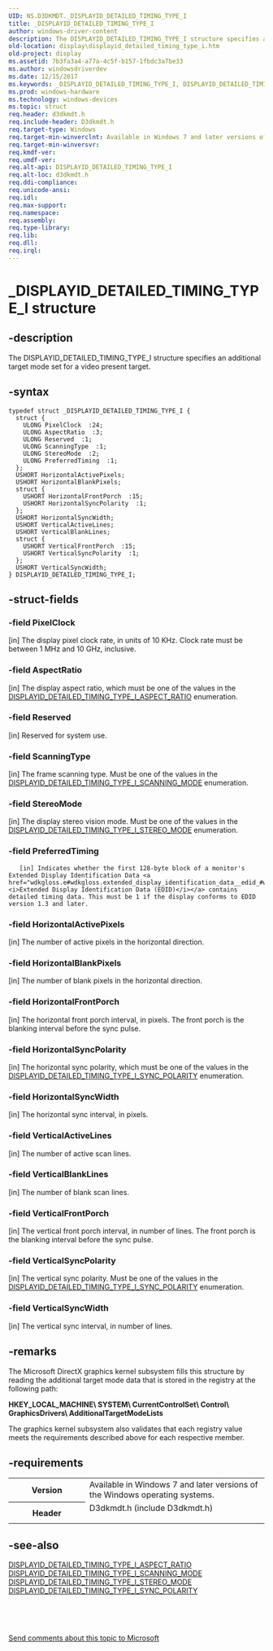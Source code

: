 ```yaml
---
UID: NS.D3DKMDT._DISPLAYID_DETAILED_TIMING_TYPE_I
title: _DISPLAYID_DETAILED_TIMING_TYPE_I
author: windows-driver-content
description: The DISPLAYID_DETAILED_TIMING_TYPE_I structure specifies an additional target mode set for a video present target.
old-location: display\displayid_detailed_timing_type_i.htm
old-project: display
ms.assetid: 7b3fa3a4-a77a-4c5f-b157-1fbdc3a7be33
ms.author: windowsdriverdev
ms.date: 12/15/2017
ms.keywords: _DISPLAYID_DETAILED_TIMING_TYPE_I, DISPLAYID_DETAILED_TIMING_TYPE_I
ms.prod: windows-hardware
ms.technology: windows-devices
ms.topic: struct
req.header: d3dkmdt.h
req.include-header: D3dkmdt.h
req.target-type: Windows
req.target-min-winverclnt: Available in Windows 7 and later versions of the Windows operating systems.
req.target-min-winversvr: 
req.kmdf-ver: 
req.umdf-ver: 
req.alt-api: DISPLAYID_DETAILED_TIMING_TYPE_I
req.alt-loc: d3dkmdt.h
req.ddi-compliance: 
req.unicode-ansi: 
req.idl: 
req.max-support: 
req.namespace: 
req.assembly: 
req.type-library: 
req.lib: 
req.dll: 
req.irql: 
---
```


# _DISPLAYID_DETAILED_TIMING_TYPE_I structure



## -description
The DISPLAYID_DETAILED_TIMING_TYPE_I structure specifies an additional target mode set for a video present target.



## -syntax

````
typedef struct _DISPLAYID_DETAILED_TIMING_TYPE_I {
  struct {
    ULONG PixelClock  :24;
    ULONG AspectRatio  :3;
    ULONG Reserved  :1;
    ULONG ScanningType  :1;
    ULONG StereoMode  :2;
    ULONG PreferredTiming  :1;
  };
  USHORT HorizontalActivePixels;
  USHORT HorizontalBlankPixels;
  struct {
    USHORT HorizontalFrontPorch  :15;
    USHORT HorizontalSyncPolarity  :1;
  };
  USHORT HorizontalSyncWidth;
  USHORT VerticalActiveLines;
  USHORT VerticalBlankLines;
  struct {
    USHORT VerticalFrontPorch  :15;
    USHORT VerticalSyncPolarity  :1;
  };
  USHORT VerticalSyncWidth;
} DISPLAYID_DETAILED_TIMING_TYPE_I;
````


## -struct-fields

### -field PixelClock

[in] The display pixel clock rate, in units of 10 KHz. Clock rate must be between 1 MHz and 10 GHz, inclusive.


### -field AspectRatio

[in] The display aspect ratio, which must be one of the values in the <a href="display.displayid_detailed_timing_type_i_aspect_ratio">DISPLAYID_DETAILED_TIMING_TYPE_I_ASPECT_RATIO</a> enumeration.


### -field Reserved

[in] Reserved for system use.


### -field ScanningType

[in] The frame scanning type. Must be one of the values in the <a href="display.displayid_detailed_timing_type_i_scanning_mode">DISPLAYID_DETAILED_TIMING_TYPE_I_SCANNING_MODE</a> enumeration.


### -field StereoMode

[in] The display stereo vision mode. Must be one of the values in the <a href="display.displayid_detailed_timing_type_i_stereo_mode">DISPLAYID_DETAILED_TIMING_TYPE_I_STEREO_MODE</a> enumeration.


### -field PreferredTiming


       [in] Indicates whether the first 128-byte block of a monitor's Extended Display Identification Data <a href="wdkgloss.e#wdkgloss.extended_display_identification_data__edid_#wdkgloss.extended_display_identification_data__edid_"><i>Extended Display Identification Data (EDID)</i></a> contains detailed timing data. This must be 1 if the display conforms to EDID version 1.3 and later.
      


### -field HorizontalActivePixels

[in] The number of active pixels in the horizontal direction.


### -field HorizontalBlankPixels

[in] The number of blank pixels in the horizontal direction.


### -field HorizontalFrontPorch

[in] The horizontal front porch interval, in pixels. The front porch is the blanking interval before the sync pulse.


### -field HorizontalSyncPolarity

[in] The horizontal sync polarity, which must be one of the values in the <a href="display.displayid_detailed_timing_type_i_sync_polarity">DISPLAYID_DETAILED_TIMING_TYPE_I_SYNC_POLARITY</a> enumeration.


### -field HorizontalSyncWidth

[in] The horizontal sync interval, in pixels.


### -field VerticalActiveLines

[in] The number of active scan lines.


### -field VerticalBlankLines

[in] The number of blank scan lines.


### -field VerticalFrontPorch

[in] The vertical front porch interval, in number of lines. The front porch is the blanking interval before the sync pulse.


### -field VerticalSyncPolarity

[in] The vertical sync polarity. Must be one of the values in the <a href="display.displayid_detailed_timing_type_i_sync_polarity">DISPLAYID_DETAILED_TIMING_TYPE_I_SYNC_POLARITY</a> enumeration.


### -field VerticalSyncWidth

[in] The vertical sync interval, in number of lines.


## -remarks
The Microsoft DirectX graphics kernel subsystem fills this structure by reading the additional target mode data that is stored in the registry at the following path:

<b>HKEY_LOCAL_MACHINE\ SYSTEM\ CurrentControlSet\ Control\ GraphicsDrivers\ AdditionalTargetModeLists</b>

The graphics kernel subsystem also validates that each registry value meets the requirements described above for each respective member.


## -requirements
<table>
<tr>
<th width="30%">
Version

</th>
<td width="70%">
Available in Windows 7 and later versions of the Windows operating systems.

</td>
</tr>
<tr>
<th width="30%">
Header

</th>
<td width="70%">
<dl>
<dt>D3dkmdt.h (include D3dkmdt.h)</dt>
</dl>
</td>
</tr>
</table>

## -see-also
<dl>
<dt>
<a href="display.displayid_detailed_timing_type_i_aspect_ratio">DISPLAYID_DETAILED_TIMING_TYPE_I_ASPECT_RATIO</a>
</dt>
<dt>
<a href="display.displayid_detailed_timing_type_i_scanning_mode">DISPLAYID_DETAILED_TIMING_TYPE_I_SCANNING_MODE</a>
</dt>
<dt>
<a href="display.displayid_detailed_timing_type_i_stereo_mode">DISPLAYID_DETAILED_TIMING_TYPE_I_STEREO_MODE</a>
</dt>
<dt>
<a href="display.displayid_detailed_timing_type_i_sync_polarity">DISPLAYID_DETAILED_TIMING_TYPE_I_SYNC_POLARITY</a>
</dt>
</dl>
 

 

<a href="mailto:wsddocfb@microsoft.com?subject=Documentation%20feedback [display\display]:%20DISPLAYID_DETAILED_TIMING_TYPE_I structure%20 RELEASE:%20(12/15/2017)&amp;body=%0A%0APRIVACY STATEMENT%0A%0AWe use your feedback to improve the documentation. We don't use your email address for any other purpose, and we'll remove your email address from our system after the issue that you're reporting is fixed. While we're working to fix this issue, we might send you an email message to ask for more info. Later, we might also send you an email message to let you know that we've addressed your feedback.%0A%0AFor more info about Microsoft's privacy policy, see http://privacy.microsoft.com/en-us/default.aspx." title="Send comments about this topic to Microsoft">Send comments about this topic to Microsoft</a>

